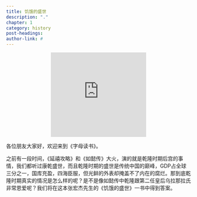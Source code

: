 ```yaml
---
title: 饥饿的盛世
description: "."
chapter: 1
category: history
post-headings:
author-link: #
---
```




<div align="center">
		<iframe
				width="260" height="230"
				src="https://www.ximalaya.com/thirdparty/player/album/player.html?id=28548246&type=red"
				frameborder="0"
        allowfullscreen>
    </iframe>
  </div>



<p>
    各位朋友大家好，欢迎来到《字母读书》。
</p>

<p>
之前有一段时间，《延禧攻略》和《如懿传》大火，演的就是乾隆时期后宫的事情，我们都听过康乾盛世，而且乾隆时期的盛世是传统中国的巅峰，GDP占全球三分之一，国库充盈，四海臣服，但光鲜的外表却掩盖不了内在的腐烂。那到底乾隆时期真实的情况是怎么样的呢？是不是像如懿传中乾隆跟第二任皇后乌拉那拉氏非常恩爱呢？我们将在这本张宏杰先生的《饥饿的盛世》一书中得到答案。   
 

</p>